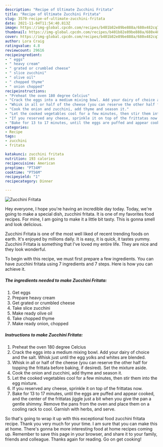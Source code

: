 ```yaml
---
description: "Recipe of Ultimate Zucchini Fritata"
title: "Recipe of Ultimate Zucchini Fritata"
slug: 3570-recipe-of-ultimate-zucchini-fritata
date: 2021-11-04T11:54:40.813Z
image: https://img-global.cpcdn.com/recipes/b401b82e89be888a/680x482cq70/zucchini-fritata-recipe-main-photo.jpg
thumbnail: https://img-global.cpcdn.com/recipes/b401b82e89be888a/680x482cq70/zucchini-fritata-recipe-main-photo.jpg
cover: https://img-global.cpcdn.com/recipes/b401b82e89be888a/680x482cq70/zucchini-fritata-recipe-main-photo.jpg
author: Lora Craig
ratingvalue: 4.8
reviewcount: 29616
recipeingredient:
- " eggs"
- " heavy cream"
- " grated or crumbled cheese"
- " slice zucchini"
- " olive oil"
- " chopped thyme"
- " onion chopped"
recipeinstructions:
- "Preheat the oven 180 degree Celcius"
- "Crack the eggs into a medium mixing bowl. Add your dairy of choice and the salt. Whisk just until the egg yolks and whites are blended."
- "Whisk in all or half of the cheese (you can reserve the other half for topping the frittata before baking, if desired). Set the mixture aside."
- "Cook the onion and zucchini, add thyme and season it."
- "Let the cooked vegetables cool for a few minutes, then stir them into the egg mixture."
- "If you reserved any cheese, sprinkle it on top of the frittatas now."
- "Bake for 13 to 17 minutes, until the eggs are puffed and appear cooked, and the center of the frittatas jiggle just a bit when you give the pan a gentle shimmy. Remove the pans from the oven and place them on a cooling rack to cool. Garnish with herbs, and serve."
categories:
- Recipe
tags:
- zucchini
- fritata

katakunci: zucchini fritata 
nutrition: 193 calories
recipecuisine: American
preptime: "PT34M"
cooktime: "PT56M"
recipeyield: "1"
recipecategory: Dinner

---
```



![Zucchini Fritata](https://img-global.cpcdn.com/recipes/b401b82e89be888a/680x482cq70/zucchini-fritata-recipe-main-photo.jpg)

Hey everyone, I hope you're having an incredible day today. Today, we're going to make a special dish, zucchini fritata. It is one of my favorites food recipes. For mine, I am going to make it a little bit tasty. This is gonna smell and look delicious.



Zucchini Fritata is one of the most well liked of recent trending foods on earth. It's enjoyed by millions daily. It is easy, it is quick, it tastes yummy. Zucchini Fritata is something that I've loved my entire life. They are nice and they look wonderful.


To begin with this recipe, we must first prepare a few ingredients. You can have zucchini fritata using 7 ingredients and 7 steps. Here is how you can achieve it.

<!--inarticleads1-->

##### The ingredients needed to make Zucchini Fritata:

1. Get  eggs
1. Prepare  heavy cream
1. Get  grated or crumbled cheese
1. Take  slice zucchini
1. Make ready  olive oil
1. Take  chopped thyme
1. Make ready  onion, chopped




<!--inarticleads2-->

##### Instructions to make Zucchini Fritata:

1. Preheat the oven 180 degree Celcius
1. Crack the eggs into a medium mixing bowl. Add your dairy of choice and the salt. Whisk just until the egg yolks and whites are blended.
1. Whisk in all or half of the cheese (you can reserve the other half for topping the frittata before baking, if desired). Set the mixture aside.
1. Cook the onion and zucchini, add thyme and season it.
1. Let the cooked vegetables cool for a few minutes, then stir them into the egg mixture.
1. If you reserved any cheese, sprinkle it on top of the frittatas now.
1. Bake for 13 to 17 minutes, until the eggs are puffed and appear cooked, and the center of the frittatas jiggle just a bit when you give the pan a gentle shimmy. Remove the pans from the oven and place them on a cooling rack to cool. Garnish with herbs, and serve.




So that's going to wrap it up with this exceptional food zucchini fritata recipe. Thank you very much for your time. I am sure that you can make this at home. There's gonna be more interesting food at home recipes coming up. Remember to save this page in your browser, and share it to your family, friends and colleague. Thanks again for reading. Go on get cooking!
